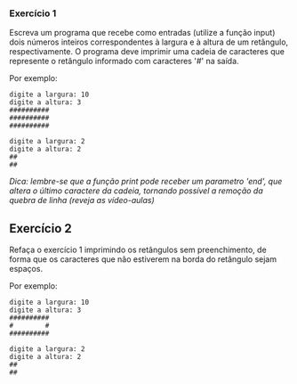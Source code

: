 ### Exercício 1

Escreva um programa que recebe como entradas (utilize a função input) dois números inteiros correspondentes à largura e à altura de um retângulo, respectivamente. O programa deve imprimir uma cadeia de caracteres que represente o retângulo informado com caracteres '#' na saída.

Por exemplo:

```
digite a largura: 10
digite a altura: 3
##########
##########
##########

```

```
digite a largura: 2
digite a altura: 2
##
##

```

*Dica: lembre-se que a função print pode receber um parametro 'end', que altera o último caractere da cadeia, tornando possível a remoção da quebra de linha (reveja as vídeo-aulas)* 

## Exercício 2

Refaça o exercício 1 imprimindo os retângulos sem preenchimento, de forma que os caracteres que não estiverem na borda do retângulo sejam espaços.

Por exemplo:

```
digite a largura: 10
digite a altura: 3
##########
#        #
##########

```

```
digite a largura: 2
digite a altura: 2
##
##

```